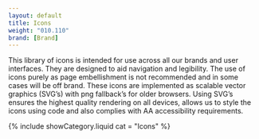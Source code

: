 ```yaml
---
layout: default
title: Icons
weight: "010.110"
brand: [Brand]
---
```


<div class="row">
	<div class="col-sm-7 col-sm-offset-4 category-head lead">
		This library of icons is intended for use across all our brands and user interfaces. They are designed to aid navigation and legibility. The use of icons
		purely as page embellishment is not recommended and in some cases will be off brand.
		These icons are implemented as scalable vector graphics (SVG&rsquo;s) with png fallback’s for older browsers. Using SVG’s ensures the highest quality rendering on
		all devices, allows us to style the icons using code and also complies with AA accessibility requirements.
	</div>
</div>

{% include showCategory.liquid  cat = "Icons" %}